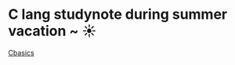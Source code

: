 # C lang studynote during summer vacation ~ ☀️
[Cbasics](https://codeup.kr/problemsetsol.php?psid=23)
